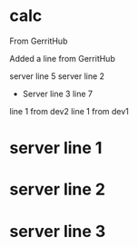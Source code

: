 # calc

From GerritHub

Added a line from GerritHub

server line 5
server line 2
* Server line 3
line 7

line 1 from dev2
line 1 from dev1

# server line 1
# server line 2
# server line 3
